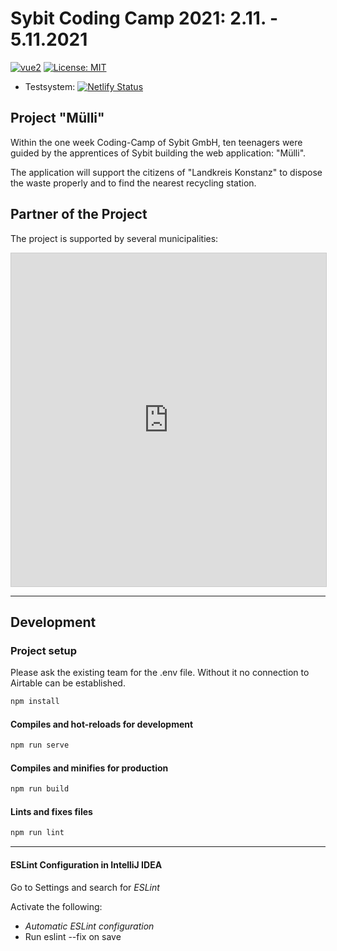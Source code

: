 # Sybit Coding Camp 2021: 2.11. - 5.11.2021

[![vue2](https://img.shields.io/badge/vue-2.x-brightgreen.svg)](https://vuejs.org/)
[![License: MIT](https://img.shields.io/badge/License-MIT-yellow.svg)](LICENSE)

- Testsystem: [![Netlify Status](https://api.netlify.com/api/v1/badges/7ee1ed26-e7a2-403a-8e20-332a7216475e/deploy-status)](https://app.netlify.com/sites/d1-coding-camp/deploys)

## Project "Mülli"

Within the one week Coding-Camp of Sybit GmbH, ten teenagers were guided by
the apprentices of Sybit building the web application: "Mülli".

The application will support the citizens of "Landkreis Konstanz" to dispose the waste properly and to find the nearest recycling station.

## Partner of the Project

The project is supported by several municipalities:

<iframe class="airtable-embed" src="https://airtable.com/embed/shrJyBkwkIxzvZfLh?backgroundColor=green" frameborder="0" onmousewheel="" width="100%" height="533" style="background: transparent; border: 1px solid #ccc;"></iframe>

---

## Development

### Project setup

Please ask the existing team for the .env file. Without it no connection to Airtable can be established.

```sh
npm install
```

#### Compiles and hot-reloads for development

```sh
npm run serve
```

#### Compiles and minifies for production

```sh
npm run build
```

#### Lints and fixes files

```sh
npm run lint
```

---

#### ESLint Configuration in IntelliJ IDEA

Go to Settings and search for _ESLint_

Activate the following:

- _Automatic ESLint configuration_
- Run eslint --fix on save
